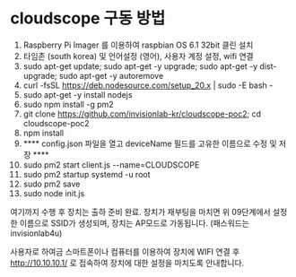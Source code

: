 # cloudscope 구동 방법


01) Raspberry Pi Imager 를 이용하여 raspbian OS 6.1 32bit 클린 설치
02) 타임존 (south korea) 및 언어설정 (영어), 사용자 계정 설정, wifi 연결
03) sudo apt-get update; sudo apt-get -y upgrade; sudo apt-get -y dist-upgrade; sudo apt-get -y autoremove
04) curl -fsSL https://deb.nodesource.com/setup_20.x | sudo -E bash -
05) sudo apt-get -y install nodejs
06) sudo npm install -g pm2
07) git clone https://github.com/invisionlab-kr/cloudscope-poc2; cd cloudscope-poc2
08) npm install
09) **** config.json 파일을 열고 deviceName 필드를 고유한 이름으로 수정 및 저장 ****
10) sudo pm2 start client.js --name=CLOUDSCOPE
11) sudo pm2 startup systemd -u root
12) sudo pm2 save
13) sudo node init.js

여기까지 수행 후 장치는 출하 준비 완료.
장치가 재부팅을 마치면 위 09단계에서 설정한 이름으로 SSID가 생성되며, 장치는 AP모드로 가동됩니다. (패스워드는 invisionlab4u)

사용자로 하여금 스마트폰이나 컴퓨터를 이용하여 장치에 WIFI 연결 후 http://10.10.10.1/ 로 접속하여 장치에 대한 설정을 마치도록 안내합니다.
